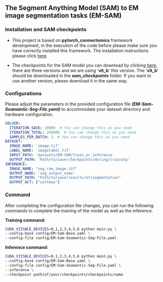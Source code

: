 ## The Segment Anything Model (SAM) to EM image segmentation tasks (EM-SAM)

### Installation and SAM checkpoints

* This project is based on **pytorch_connectomics** framework development, in the execution of the code before please make sure you have correctly installed this framework. The installation instructions please click [here](https://github.com/Biomed-ssSEM-Lab/pytorch_connectomics?tab=readme-ov-file#installation)

* The checkpoints for the SAM model you can download by clicking [here](https://github.com/facebookresearch/segment-anything#model-checkpoints), there are three versions and we are using '**vit_b**' this version. The '**vit_b**' should be downloaded in the ***sam_checkpoints*** folder. If you want to use another version, please download it in the same way.

### Configurations
Please adjust the parameters in the provided configuration file ***(EM-Sam-Seamantic-Seg-File.yaml)*** to accommodate your dataset directory and hardware configuration.
```yaml
SOLVER:
  ITERATION_SAVE: 10000  # You can change this as you need
  ITERATION_TOTAL: 200000  # You can change this as you need
  SAMPLES_PER_BATCH: 2  # You can change this as you need
DATASET:
  IMAGE_NAME: 'image.tif'
  LABEL_NAME: 'imagelabel.tif'
  INPUT_PATH: 'datasets/EM-SAM/train_or_inference'
  OUTPUT_PATH: 'Path/to/save/checkpoints/during/training'
INFERENCE:
  IMAGE_NAME: "seg_raw_image.tif"
  OUTPUT_NAME: 'seg_output_name'
  OUTPUT_PATH: "Path/to/save/results/of/segmentation"
  OUTPUT_ACT: ["softmax"]
```

### Command
After completing the configuration file changes, you can run the following commands to complete the training of the model as well as the inference.

**Training command:**
```bash
CUDA_VIISBLE_DEVICES=0,1,2,3,4,5,6 python main.py \
--config-base config/EM-Sam-Base.yaml \
--config-file config/EM-Sam-Seamantic-Seg-File.yaml
```
**Inference command:**
```bash
CUDA_VIISBLE_DEVICES=0,1,2,3,4,5,6 python main.py \
--config-base config/EM-Sam-Base.yaml \
--config-file config/EM-Sam-Seamantic-Seg-File.yaml \
--inference \
--checkpoint path/of/your/checkpoints/checkpoints/name
```
